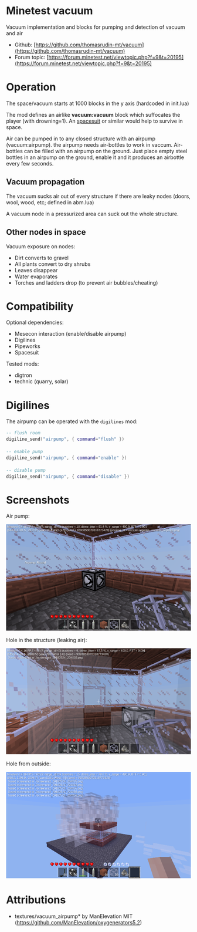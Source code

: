 Minetest vacuum
======

Vacuum implementation and blocks for pumping and detection of vacuum and air

* Github: [https://github.com/thomasrudin-mt/vacuum](https://github.com/thomasrudin-mt/vacuum)
* Forum topic: [https://forum.minetest.net/viewtopic.php?f=9&t=20195](https://forum.minetest.net/viewtopic.php?f=9&t=20195)

# Operation

The space/vacuum starts at 1000 blocks in the y axis (hardcoded in init.lua)

The mod defines an airlike **vacuum:vacuum** block which suffocates the player (with drowning=1).
An [spacesuit](https://git.rudin.io/minetest/spacesuit) or similar would help to survive in space.

Air can be pumped in to any closed structure with an airpump (vacuum:airpump).
the airpump needs air-bottles to work in vaccum. Air-bottles can be filled with an airpump on the ground.
Just place empty steel bottles in an airpump on the ground, enable it and it produces an airbottle every few seconds.

## Vacuum propagation

The vacuum sucks air out of every structure if there are leaky nodes (doors, wool, wood, etc; defined in abm.lua)

A vacuum node in a pressurized area can suck out the whole structure.

## Other nodes in space

Vacuum exposure on nodes:
* Dirt converts to gravel
* All plants convert to dry shrubs
* Leaves disappear
* Water evaporates
* Torches and ladders drop (to prevent air bubbles/cheating)

# Compatibility

Optional dependencies:
* Mesecon interaction (enable/disable airpump)
* Digilines
* Pipeworks
* Spacesuit

Tested mods:
* digtron
* technic (quarry, solar)

# Digilines

The airpump can be operated with the `digilines` mod:

```lua
-- flush room
digiline_send("airpump", { command="flush" })

-- enable pump
digiline_send("airpump", { command="enable" })

-- disable pump
digiline_send("airpump", { command="disable" })
```

# Screenshots

Air pump:

![](screenshots/screenshot_20180524_204035.png?raw=true)

Hole in the structure (leaking air):

![](screenshots/screenshot_20180524_204042.png?raw=true)

Hole from outside:

![](screenshots/screenshot_20180524_204132.png?raw=true)

# Attributions
* textures/vacuum_airpump* by ManElevation MIT (https://github.com/ManElevation/oxygenerators5.2)
